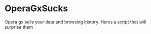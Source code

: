 # OperaGxSucks
Opera gx sells your data and browsing history. Heres a script that will surprise them
